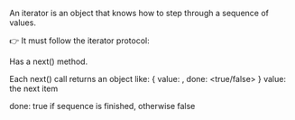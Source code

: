 An iterator is an object that knows how to step through a sequence of values.

👉 It must follow the iterator protocol:

Has a next() method.

Each next() call returns an object like:
{ value: <data>, done: <true/false> }
value: the next item

done: true if sequence is finished, otherwise false